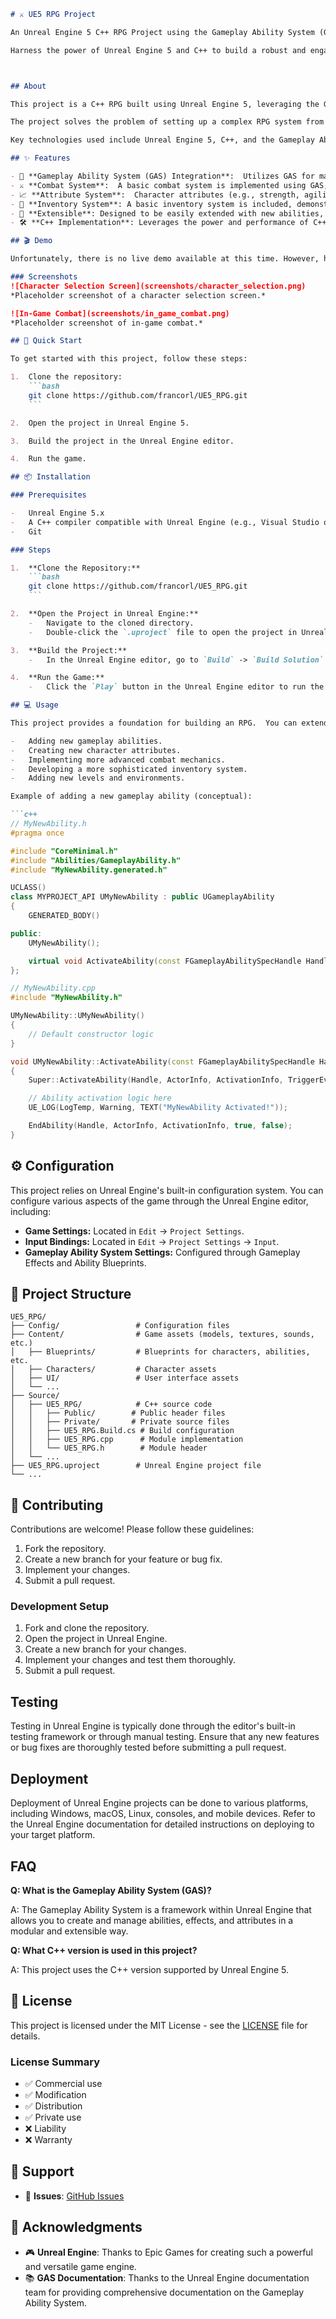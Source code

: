 ```markdown
# ⚔️ UE5 RPG Project

An Unreal Engine 5 C++ RPG Project using the Gameplay Ability System (GAS).

Harness the power of Unreal Engine 5 and C++ to build a robust and engaging RPG experience.



## About

This project is a C++ RPG built using Unreal Engine 5, leveraging the Gameplay Ability System (GAS) for a flexible and scalable gameplay experience.  It aims to provide a solid foundation for creating complex RPG mechanics, including character abilities, attributes, combat, and inventory management. The target audience includes game developers, Unreal Engine enthusiasts, and anyone interested in learning about GAS and C++ game development.

The project solves the problem of setting up a complex RPG system from scratch by providing a pre-built, extensible framework.  It utilizes C++ for performance and control, and the Gameplay Ability System for its modularity and ease of use.  The architecture is designed to be easily expanded upon, allowing developers to add their own unique content and features.

Key technologies used include Unreal Engine 5, C++, and the Gameplay Ability System.  The project's unique selling point is its focus on providing a well-structured and documented example of using GAS in a real-world RPG context.

## ✨ Features

- 🎯 **Gameplay Ability System (GAS) Integration**:  Utilizes GAS for managing character abilities, effects, and attributes, allowing for a highly modular and extensible system.
- ⚔️ **Combat System**:  A basic combat system is implemented using GAS, showcasing how abilities can be used for attacks, defenses, and other combat actions.
- 📈 **Attribute System**:  Character attributes (e.g., strength, agility, intelligence) are managed using GAS, allowing for dynamic scaling and modification of character stats.
- 🎒 **Inventory System**: A basic inventory system is included, demonstrating how items can be managed and used within the game.
- 🎨 **Extensible**: Designed to be easily extended with new abilities, attributes, items, and other gameplay features.
- 🛠️ **C++ Implementation**: Leverages the power and performance of C++ for core gameplay logic.

## 🎬 Demo

Unfortunately, there is no live demo available at this time. However, here are some placeholder screenshots to illustrate the potential of the project:

### Screenshots
![Character Selection Screen](screenshots/character_selection.png)
*Placeholder screenshot of a character selection screen.*

![In-Game Combat](screenshots/in_game_combat.png)
*Placeholder screenshot of in-game combat.*

## 🚀 Quick Start

To get started with this project, follow these steps:

1.  Clone the repository:
    ```bash
    git clone https://github.com/francorl/UE5_RPG.git
    ```

2.  Open the project in Unreal Engine 5.

3.  Build the project in the Unreal Engine editor.

4.  Run the game.

## 📦 Installation

### Prerequisites

-   Unreal Engine 5.x
-   A C++ compiler compatible with Unreal Engine (e.g., Visual Studio on Windows, Xcode on macOS)
-   Git

### Steps

1.  **Clone the Repository:**
    ```bash
    git clone https://github.com/francorl/UE5_RPG.git
    ```

2.  **Open the Project in Unreal Engine:**
    -   Navigate to the cloned directory.
    -   Double-click the `.uproject` file to open the project in Unreal Engine.

3.  **Build the Project:**
    -   In the Unreal Engine editor, go to `Build` -> `Build Solution`.  This will compile the C++ code.

4.  **Run the Game:**
    -   Click the `Play` button in the Unreal Engine editor to run the game.

## 💻 Usage

This project provides a foundation for building an RPG.  You can extend it by:

-   Adding new gameplay abilities.
-   Creating new character attributes.
-   Implementing more advanced combat mechanics.
-   Developing a more sophisticated inventory system.
-   Adding new levels and environments.

Example of adding a new gameplay ability (conceptual):

```c++
// MyNewAbility.h
#pragma once

#include "CoreMinimal.h"
#include "Abilities/GameplayAbility.h"
#include "MyNewAbility.generated.h"

UCLASS()
class MYPROJECT_API UMyNewAbility : public UGameplayAbility
{
	GENERATED_BODY()

public:
	UMyNewAbility();

	virtual void ActivateAbility(const FGameplayAbilitySpecHandle Handle, const FGameplayAbilityActorInfo* ActorInfo, const FGameplayAbilityActivationInfo ActivationInfo, FGameplayEventData* TriggerEventData) override;
};

// MyNewAbility.cpp
#include "MyNewAbility.h"

UMyNewAbility::UMyNewAbility()
{
	// Default constructor logic
}

void UMyNewAbility::ActivateAbility(const FGameplayAbilitySpecHandle Handle, const FGameplayAbilityActorInfo* ActorInfo, const FGameplayAbilityActivationInfo ActivationInfo, FGameplayEventData* TriggerEventData)
{
	Super::ActivateAbility(Handle, ActorInfo, ActivationInfo, TriggerEventData);

	// Ability activation logic here
	UE_LOG(LogTemp, Warning, TEXT("MyNewAbility Activated!"));

	EndAbility(Handle, ActorInfo, ActivationInfo, true, false);
}
```

## ⚙️ Configuration

This project relies on Unreal Engine's built-in configuration system.  You can configure various aspects of the game through the Unreal Engine editor, including:

-   **Game Settings:** Located in `Edit` -> `Project Settings`.
-   **Input Bindings:**  Located in `Edit` -> `Project Settings` -> `Input`.
-   **Gameplay Ability System Settings:**  Configured through Gameplay Effects and Ability Blueprints.

## 📁 Project Structure

```
UE5_RPG/
├── Config/                 # Configuration files
├── Content/                # Game assets (models, textures, sounds, etc.)
│   ├── Blueprints/         # Blueprints for characters, abilities, etc.
│   ├── Characters/         # Character assets
│   ├── UI/                 # User interface assets
│   └── ...
├── Source/
│   ├── UE5_RPG/            # C++ source code
│   │   ├── Public/        # Public header files
│   │   ├── Private/       # Private source files
│   │   ├── UE5_RPG.Build.cs # Build configuration
│   │   ├── UE5_RPG.cpp      # Module implementation
│   │   └── UE5_RPG.h        # Module header
│   └── ...
├── UE5_RPG.uproject        # Unreal Engine project file
└── ...
```

## 🤝 Contributing

Contributions are welcome! Please follow these guidelines:

1.  Fork the repository.
2.  Create a new branch for your feature or bug fix.
3.  Implement your changes.
4.  Submit a pull request.

### Development Setup

1.  Fork and clone the repository.
2.  Open the project in Unreal Engine.
3.  Create a new branch for your changes.
4.  Implement your changes and test them thoroughly.
5.  Submit a pull request.

## Testing

Testing in Unreal Engine is typically done through the editor's built-in testing framework or through manual testing.  Ensure that any new features or bug fixes are thoroughly tested before submitting a pull request.

## Deployment

Deployment of Unreal Engine projects can be done to various platforms, including Windows, macOS, Linux, consoles, and mobile devices.  Refer to the Unreal Engine documentation for detailed instructions on deploying to your target platform.

## FAQ

**Q: What is the Gameplay Ability System (GAS)?**

A: The Gameplay Ability System is a framework within Unreal Engine that allows you to create and manage abilities, effects, and attributes in a modular and extensible way.

**Q: What C++ version is used in this project?**

A: This project uses the C++ version supported by Unreal Engine 5.

## 📄 License

This project is licensed under the MIT License - see the [LICENSE](LICENSE) file for details.

### License Summary
- ✅ Commercial use
- ✅ Modification
- ✅ Distribution
- ✅ Private use
- ❌ Liability
- ❌ Warranty

## 💬 Support

-   🐛 **Issues**: [GitHub Issues](https://github.com/francorl/UE5_RPG/issues)

## 🙏 Acknowledgments

-   🎮 **Unreal Engine**:  Thanks to Epic Games for creating such a powerful and versatile game engine.
-   📚 **GAS Documentation**:  Thanks to the Unreal Engine documentation team for providing comprehensive documentation on the Gameplay Ability System.
```
